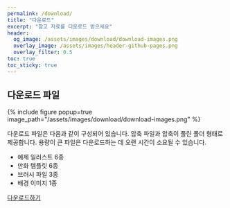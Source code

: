 ```yaml
---
permalink: /download/
title: "다운로드"
excerpt: "참고 자료를 다운로드 받으세요"
header:
  og_image: /assets/images/download/download-images.png
  overlay_image: /assets/images/header-github-pages.png
  overlay_filter: 0.5
toc: true
toc_sticky: true
---
```

## 다운로드 파일

{% include figure popup=true image_path="/assets/images/download/download-images.png" %}

다운로드 파일은 다음과 같이 구성되어 있습니다. 압축 파일과 압축이 풀린 폴더 형태로 제공합니다. 용량이 큰 파일은 다운로드하는 데 오랜 시간이 소요될 수 있습니다.

* 예제 일러스트 6종
* 만화 템플릿 6종
* 브러시 파일 3종
* 배경 이미지 1종

<a href="https://m.site.naver.com/1qypW" target="_blank" class="btn btn--info btn--small">다운로드하기</a>